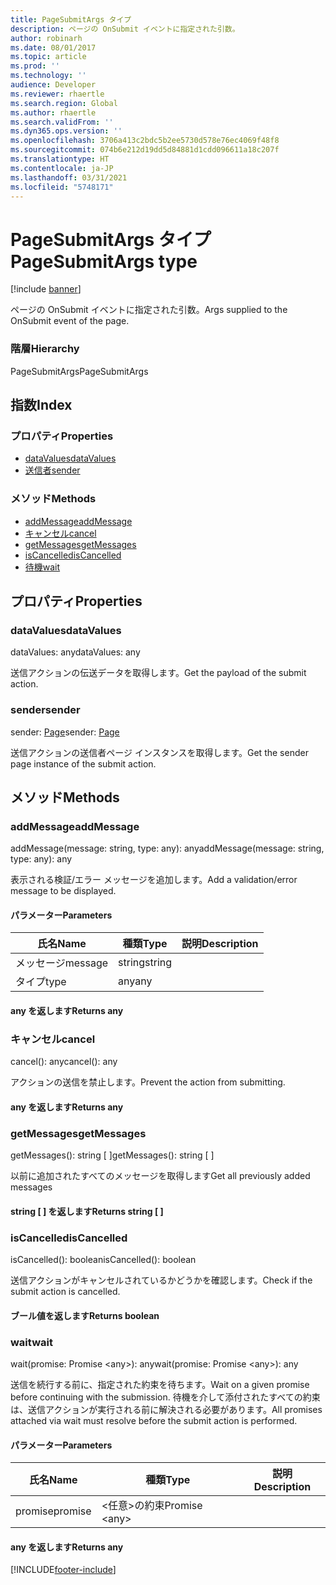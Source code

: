 ```yaml
---
title: PageSubmitArgs タイプ
description: ページの OnSubmit イベントに指定された引数。
author: robinarh
ms.date: 08/01/2017
ms.topic: article
ms.prod: ''
ms.technology: ''
audience: Developer
ms.reviewer: rhaertle
ms.search.region: Global
ms.author: rhaertle
ms.search.validFrom: ''
ms.dyn365.ops.version: ''
ms.openlocfilehash: 3706a413c2bdc5b2ee5730d578e76ec4069f48f8
ms.sourcegitcommit: 074b6e212d19dd5d84881d1cdd096611a18c207f
ms.translationtype: HT
ms.contentlocale: ja-JP
ms.lasthandoff: 03/31/2021
ms.locfileid: "5748171"
---
```

# <a name="pagesubmitargs-type"></a><span data-ttu-id="8207f-103">PageSubmitArgs タイプ</span><span class="sxs-lookup"><span data-stu-id="8207f-103">PageSubmitArgs type</span></span>

[!include [banner](../../../../includes/banner.md)]

<span data-ttu-id="8207f-104">ページの OnSubmit イベントに指定された引数。</span><span class="sxs-lookup"><span data-stu-id="8207f-104">Args supplied to the OnSubmit event of the page.</span></span>

### <a name="hierarchy"></a><span data-ttu-id="8207f-105">階層</span><span class="sxs-lookup"><span data-stu-id="8207f-105">Hierarchy</span></span>

<span data-ttu-id="8207f-106">PageSubmitArgs</span><span class="sxs-lookup"><span data-stu-id="8207f-106">PageSubmitArgs</span></span> <br>

## <a name="index"></a><span data-ttu-id="8207f-107">指数</span><span class="sxs-lookup"><span data-stu-id="8207f-107">Index</span></span>

### <a name="properties"></a><span data-ttu-id="8207f-108">プロパティ</span><span class="sxs-lookup"><span data-stu-id="8207f-108">Properties</span></span>

* [<span data-ttu-id="8207f-109">dataValues</span><span class="sxs-lookup"><span data-stu-id="8207f-109">dataValues</span></span>](view-model-ipage-ipagesubmitargs.md#datavalues)
* [<span data-ttu-id="8207f-110">送信者</span><span class="sxs-lookup"><span data-stu-id="8207f-110">sender</span></span>](view-model-ipage-ipagesubmitargs.md#sender)

### <a name="methods"></a><span data-ttu-id="8207f-111">メソッド</span><span class="sxs-lookup"><span data-stu-id="8207f-111">Methods</span></span>

* [<span data-ttu-id="8207f-112">addMessage</span><span class="sxs-lookup"><span data-stu-id="8207f-112">addMessage</span></span>](view-model-ipage-ipagesubmitargs.md#addmessage)
* [<span data-ttu-id="8207f-113">キャンセル</span><span class="sxs-lookup"><span data-stu-id="8207f-113">cancel</span></span>](view-model-ipage-ipagesubmitargs.md#cancel)
* [<span data-ttu-id="8207f-114">getMessages</span><span class="sxs-lookup"><span data-stu-id="8207f-114">getMessages</span></span>](view-model-ipage-ipagesubmitargs.md#getmessages)
* [<span data-ttu-id="8207f-115">isCancelled</span><span class="sxs-lookup"><span data-stu-id="8207f-115">isCancelled</span></span>](view-model-ipage-ipagesubmitargs.md#iscancelled)
* [<span data-ttu-id="8207f-116">待機</span><span class="sxs-lookup"><span data-stu-id="8207f-116">wait</span></span>](view-model-ipage-ipagesubmitargs.md#wait)

## <a name="properties"></a><span data-ttu-id="8207f-117">プロパティ</span><span class="sxs-lookup"><span data-stu-id="8207f-117">Properties</span></span>

### <a name="datavalues"></a><span data-ttu-id="8207f-118">dataValues</span><span class="sxs-lookup"><span data-stu-id="8207f-118">dataValues</span></span>

<span data-ttu-id="8207f-119">dataValues: any</span><span class="sxs-lookup"><span data-stu-id="8207f-119">dataValues: any</span></span>

<span data-ttu-id="8207f-120">送信アクションの伝送データを取得します。</span><span class="sxs-lookup"><span data-stu-id="8207f-120">Get the payload of the submit action.</span></span>


### <a name="sender"></a><span data-ttu-id="8207f-121">sender</span><span class="sxs-lookup"><span data-stu-id="8207f-121">sender</span></span>

<span data-ttu-id="8207f-122">sender: [Page](view-model-ipage-ipage.md)</span><span class="sxs-lookup"><span data-stu-id="8207f-122">sender: [Page](view-model-ipage-ipage.md)</span></span>

<span data-ttu-id="8207f-123">送信アクションの送信者ページ インスタンスを取得します。</span><span class="sxs-lookup"><span data-stu-id="8207f-123">Get the sender page instance of the submit action.</span></span>


## <a name="methods"></a><span data-ttu-id="8207f-124">メソッド</span><span class="sxs-lookup"><span data-stu-id="8207f-124">Methods</span></span>

### <a name="addmessage"></a><span data-ttu-id="8207f-125">addMessage</span><span class="sxs-lookup"><span data-stu-id="8207f-125">addMessage</span></span>


<span data-ttu-id="8207f-126">addMessage(message: string, type: any): any</span><span class="sxs-lookup"><span data-stu-id="8207f-126">addMessage(message: string, type: any): any</span></span>

<span data-ttu-id="8207f-127">表示される検証/エラー メッセージを追加します。</span><span class="sxs-lookup"><span data-stu-id="8207f-127">Add a validation/error message to be displayed.</span></span>


#### <a name="parameters"></a><span data-ttu-id="8207f-128">パラメーター</span><span class="sxs-lookup"><span data-stu-id="8207f-128">Parameters</span></span>

| <span data-ttu-id="8207f-129">氏名</span><span class="sxs-lookup"><span data-stu-id="8207f-129">Name</span></span> | <span data-ttu-id="8207f-130">種類</span><span class="sxs-lookup"><span data-stu-id="8207f-130">Type</span></span> | <span data-ttu-id="8207f-131">説明</span><span class="sxs-lookup"><span data-stu-id="8207f-131">Description</span></span> |
| ---- | ---- | ----------- |
| <span data-ttu-id="8207f-132">メッセージ</span><span class="sxs-lookup"><span data-stu-id="8207f-132">message</span></span>|<span data-ttu-id="8207f-133">string</span><span class="sxs-lookup"><span data-stu-id="8207f-133">string</span></span>||
| <span data-ttu-id="8207f-134">タイプ</span><span class="sxs-lookup"><span data-stu-id="8207f-134">type</span></span>|<span data-ttu-id="8207f-135">any</span><span class="sxs-lookup"><span data-stu-id="8207f-135">any</span></span>||

#### <a name="returns-any"></a><span data-ttu-id="8207f-136">any を返します</span><span class="sxs-lookup"><span data-stu-id="8207f-136">Returns any</span></span>

### <a name="cancel"></a><span data-ttu-id="8207f-137">キャンセル</span><span class="sxs-lookup"><span data-stu-id="8207f-137">cancel</span></span>


<span data-ttu-id="8207f-138">cancel(): any</span><span class="sxs-lookup"><span data-stu-id="8207f-138">cancel(): any</span></span>

<span data-ttu-id="8207f-139">アクションの送信を禁止します。</span><span class="sxs-lookup"><span data-stu-id="8207f-139">Prevent the action from submitting.</span></span>

#### <a name="returns-any"></a><span data-ttu-id="8207f-140">any を返します</span><span class="sxs-lookup"><span data-stu-id="8207f-140">Returns any</span></span>

### <a name="getmessages"></a><span data-ttu-id="8207f-141">getMessages</span><span class="sxs-lookup"><span data-stu-id="8207f-141">getMessages</span></span>


<span data-ttu-id="8207f-142">getMessages(): string [ ]</span><span class="sxs-lookup"><span data-stu-id="8207f-142">getMessages(): string [ ]</span></span>

<span data-ttu-id="8207f-143">以前に追加されたすべてのメッセージを取得します</span><span class="sxs-lookup"><span data-stu-id="8207f-143">Get all previously added messages</span></span>

#### <a name="returns-string--"></a><span data-ttu-id="8207f-144">string [ ] を返します</span><span class="sxs-lookup"><span data-stu-id="8207f-144">Returns string [ ]</span></span>



### <a name="iscancelled"></a><span data-ttu-id="8207f-145">isCancelled</span><span class="sxs-lookup"><span data-stu-id="8207f-145">isCancelled</span></span>


<span data-ttu-id="8207f-146">isCancelled(): boolean</span><span class="sxs-lookup"><span data-stu-id="8207f-146">isCancelled(): boolean</span></span>

<span data-ttu-id="8207f-147">送信アクションがキャンセルされているかどうかを確認します。</span><span class="sxs-lookup"><span data-stu-id="8207f-147">Check if the submit action is cancelled.</span></span>

#### <a name="returns-boolean"></a><span data-ttu-id="8207f-148">ブール値を返します</span><span class="sxs-lookup"><span data-stu-id="8207f-148">Returns boolean</span></span>



### <a name="wait"></a><span data-ttu-id="8207f-149">wait</span><span class="sxs-lookup"><span data-stu-id="8207f-149">wait</span></span>


<span data-ttu-id="8207f-150">wait(promise: Promise &lt;any&gt;): any</span><span class="sxs-lookup"><span data-stu-id="8207f-150">wait(promise: Promise &lt;any&gt;): any</span></span>

<span data-ttu-id="8207f-151">送信を続行する前に、指定された約束を待ちます。</span><span class="sxs-lookup"><span data-stu-id="8207f-151">Wait on a given promise before continuing with the submission.</span></span>
<span data-ttu-id="8207f-152">待機を介して添付されたすべての約束は、送信アクションが実行される前に解決される必要があります。</span><span class="sxs-lookup"><span data-stu-id="8207f-152">All promises attached via wait must resolve before the submit action is performed.</span></span>


#### <a name="parameters"></a><span data-ttu-id="8207f-153">パラメーター</span><span class="sxs-lookup"><span data-stu-id="8207f-153">Parameters</span></span>

| <span data-ttu-id="8207f-154">氏名</span><span class="sxs-lookup"><span data-stu-id="8207f-154">Name</span></span> | <span data-ttu-id="8207f-155">種類</span><span class="sxs-lookup"><span data-stu-id="8207f-155">Type</span></span> | <span data-ttu-id="8207f-156">説明</span><span class="sxs-lookup"><span data-stu-id="8207f-156">Description</span></span> |
| ---- | ---- | ----------- |
| <span data-ttu-id="8207f-157">promise</span><span class="sxs-lookup"><span data-stu-id="8207f-157">promise</span></span>|<span data-ttu-id="8207f-158">&lt;任意&gt;の約束</span><span class="sxs-lookup"><span data-stu-id="8207f-158">Promise &lt;any&gt;</span></span>||

#### <a name="returns-any"></a><span data-ttu-id="8207f-159">any を返します</span><span class="sxs-lookup"><span data-stu-id="8207f-159">Returns any</span></span>



[!INCLUDE[footer-include](../../../../../../includes/footer-banner.md)]